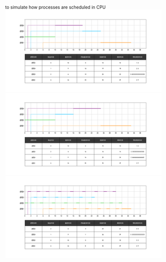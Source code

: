 to simulate how processes are scheduled in CPU
![FCFS](./images/FCFS.png)
![SJF](./images/SJF.png)
![RR](./images/RR.png)
